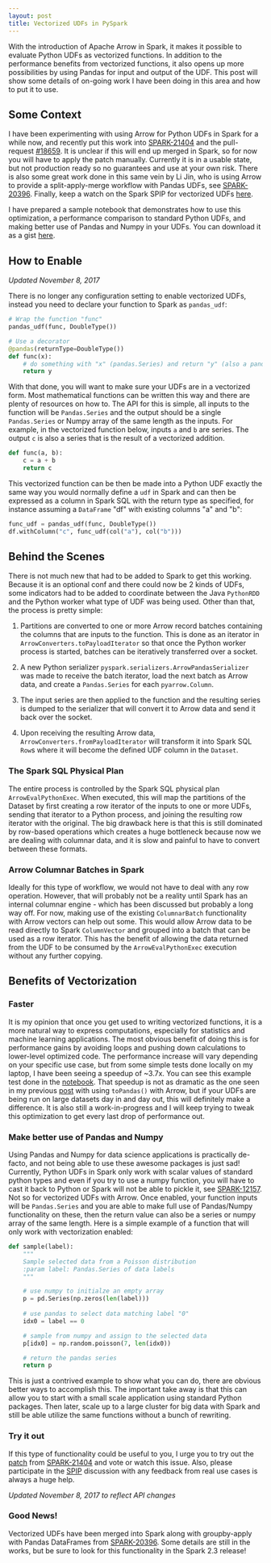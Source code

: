 ```yaml
---
layout: post
title: Vectorized UDFs in PySpark
---
```


With the introduction of Apache Arrow in Spark, it makes it possible to evaluate Python UDFs as
vectorized functions. In addition to the performance benefits from vectorized functions, it also
opens up more possibilities by using Pandas for input and output of the UDF. This post will show
some details of on-going work I have been doing in this area and how to put it to use.

## Some Context

I have been experimenting with using Arrow for Python UDFs in Spark for a while now, and recently
put this work into [SPARK-21404][1] and the pull-request [#18659][2]. It is unclear if this will
end up merged in Spark, so for now you will have to apply the patch manually. Currently it is in
a usable state, but not production ready so no guarantees and use at your own risk. There is also
some great work done in this same vein by Li Jin, who is using Arrow to provide a split-apply-merge
workflow with Pandas UDFs, see [SPARK-20396][3]. Finally, keep a watch on the Spark SPIP for
vectorized UDFs [here][4].

I have prepared a sample notebook that demonstrates how to use this optimization, a performance
comparison to standard Python UDFs, and making better use of Pandas and Numpy in your UDFs. You
can download it as a gist [here][5]. 

## How to Enable

_Updated November 8, 2017_

There is no longer any configuration setting to enable vectorized UDFs, instead you need to declare
your function to Spark as `pandas_udf`:

```python
# Wrap the function "func"
pandas_udf(func, DoubleType())

# Use a decorator
@pandas(returnType=DoubleType())
def func(x):
    # do something with "x" (pandas.Series) and return "y" (also a pandas.Series)
    return y
```

With that done, you will want to make sure your UDFs are in a vectorized form. Most mathematical
functions can be written this way and there are plenty of resources on how to. The API for this is
simple, all inputs to the function will be `Pandas.Series` and the output should be a single
`Pandas.Series` or Numpy array of the same length as the inputs. For example, in the vectorized
function below, inputs `a` and `b` are series. The output `c` is also a series that is the result
of a vectorized addition.

```python
def func(a, b):
    c = a + b
    return c
```

This vectorized function can be then be made into a Python UDF exactly the same way you would
normally define a `udf` in Spark and can then be expressed as a column in Spark SQL with the return
type as specified, for instance assuming a `DataFrame` "df" with existing columns "a" and "b":

```python
func_udf = pandas_udf(func, DoubleType())
df.withColumn("c", func_udf(col("a"), col("b")))
```

## Behind the Scenes

There is not much new that had to be added to Spark to get this working. Because it is an optional
conf and there could now be 2 kinds of UDFs, some indicators had to be added to coordinate between
the Java `PythonRDD` and the Python worker what type of UDF was being used. Other than that, the
process is pretty simple: 

1) Partitions are converted to one or more Arrow record batches containing the columns that are
inputs to the function. This is done as an iterator in `ArrowConverters.toPayloadIterator` so that
once the Python worker process is started, batches can be iteratively transferred over a socket.

2) A new Python serializer `pyspark.serializers.ArrowPandasSerializer` was made to receive the
batch iterator, load the next batch as Arrow data, and create a `Pandas.Series` for each
`pyarrow.Column`. 

3) The input series are then applied to the function and the resulting series is dumped to the
serializer that will convert it to Arrow data and send it back over the socket.

4) Upon receiving the resulting Arrow data, `ArrowConverters.fromPayloadIterator` will transform it
into Spark SQL `Row`s where it will become the defined UDF column in the `Dataset`.

### The Spark SQL Physical Plan

The entire process is controlled by the Spark SQL physical plan `ArrowEvalPythonExec`. When
executed, this will map the partitions of the Dataset by first creating a row iterator of the
inputs to one or more UDFs, sending that iterator to a Python process, and joining the resulting
row iterator with the original. The big drawback here is that this is still dominated by row-based
operations which creates a huge bottleneck because now we are dealing with columnar data, and it
is slow and painful to have to convert between these formats.

### Arrow Columnar Batches in Spark

Ideally for this type of workflow, we would not have to deal with any row operation. However, that
will probably not be a reality until Spark has an internal columnar engine - which has been
discussed but probably a long way off. For now, making use of the existing `ColumnarBatch`
functionality with Arrow vectors can help out some. This would allow Arrow data to be read directly
to Spark `ColumnVector` and grouped into a batch that can be used as a row iterator. This has
the benefit of allowing the data returned from the UDF to be consumed by the `ArrowEvalPythonExec`
execution without any further copying.

## Benefits of Vectorization

### Faster

It is my opinion that once you get used to writing vectorized functions, it is a more natural
way to express computations, especially for statistics and machine learning applications. The most
obvious benefit of doing this is for performance gains by avoiding loops and pushing down
calculations to lower-level optimized code. The performance increase will vary depending on your
specific use case, but from some simple tests done locally on my laptop, I have been seeing a
speedup of ~3.7x. You can see this example test done in the [notebook][5]. That speedup is not
as dramatic as the one seen in my previous [post][6] with using `toPandas()` with Arrow, but
if your UDFs are being run on large datasets day in and day out, this will definitely make a
difference. It is also still a work-in-progress and I will keep trying to tweak this optimization
to get every last drop of performance out.

### Make better use of Pandas and Numpy

Using Pandas and Numpy for data science applications is practically de-facto, and not being able
to use these awesome packages is just sad! Currently, Python UDFs in Spark only work with scalar
values of standard python types and even if you try to use a numpy function, you will have to cast
it back to Python or Spark will not be able to pickle it, see [SPARK-12157][7]. Not so for
vectorized  UDFs with Arrow. Once enabled, your function inputs will be `Pandas.Series` and you are
able to make full use of Pandas/Numpy functionality on these, then the return value can also be a
series or numpy array of the same length. Here is a simple example of a function that will only
work with vectorization enabled:

```python
def sample(label):
    """
    Sample selected data from a Poisson distribution
    :param label: Pandas.Series of data labels
    """

    # use numpy to initialze an empty array
    p = pd.Series(np.zeros(len(label)))
    
    # use pandas to select data matching label "0"
    idx0 = label == 0

    # sample from numpy and assign to the selected data
    p[idx0] = np.random.poisson(7, len(idx0))

    # return the pandas series
    return p
```

This is just a contrived example to show what you can do, there are obvious better ways to
accomplish this. The important take away is that this can allow you to start with a small
scale application using standard Python packages. Then later, scale up to a large cluster for big
data with Spark and still be able utilize the same functions without a bunch of rewriting.

### Try it out

If this type of functionality could be useful to you, I urge you to try out the [patch][8] from
[SPARK-21404][1] and vote or watch this issue. Also, please participate in the [SPIP][4] discussion
with any feedback from real use cases is always a huge help.

_Updated November 8, 2017 to reflect API changes_

### Good News!

Vectorized UDFs have been merged into Spark along with groupby-apply with Pandas DataFrames from
[SPARK-20396][3]. Some details are still in the works, but be sure to look for this functionality
in the Spark 2.3 release!


[1]: https://issues.apache.org/jira/browse/SPARK-21404
[2]: https://github.com/apache/spark/pull/18659
[3]: https://issues.apache.org/jira/browse/SPARK-20396
[4]: https://issues.apache.org/jira/browse/SPARK-21190
[5]: https://gist.github.com/BryanCutler/0b0c820c1beb5ffc40618c462912195f
[6]: https://bryancutler.github.io/toPandas/
[7]: https://issues.apache.org/jira/browse/SPARK-12157
[8]: https://patch-diff.githubusercontent.com/raw/apache/spark/pull/18659.diff
